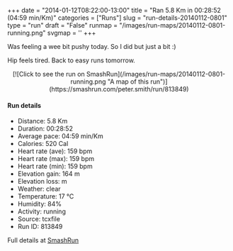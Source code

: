 +++
date = "2014-01-12T08:22:00-13:00"
title = "Ran 5.8 Km in 00:28:52 (04:59 min/Km)"
categories = ["Runs"]
slug = "run-details-20140112-0801"
type = "run"
draft = "False"
runmap = "/images/run-maps/20140112-0801-running.png"
svgmap = '<polyline points="94 48, 99 38, 100 32, 88 30, 67 36, 38 60, 36 60, 31 63, 18 67, 7 70, 1 66, 0 63, 19 51, 25 47, 32 43, 31 42, 34 42, 49 32, 53 32, 65 38, 67 36, 88 30, 100 32, 98 38">'
+++

Was feeling a wee bit pushy today. So I did but just a bit :)

Hip feels tired. Back to easy runs tomorrow. 

<!--more-->

<center>
[![Click to see the run on SmashRun](/images/run-maps/20140112-0801-running.png "A map of this run")](https://smashrun.com/peter.smith/run/813849)
</center>

#### Run details

* Distance: 5.8 Km
* Duration: 00:28:52
* Average pace: 04:59 min/Km
* Calories: 520 Cal
* Heart rate (ave): 159 bpm
* Heart rate (max): 159 bpm
* Heart rate (min): 159 bpm
* Elevation gain: 164 m
* Elevation loss:  m
* Weather: clear
* Temperature: 17 &deg;C
* Humidity: 84%
* Activity: running
* Source: tcxfile
* Run ID: 813849

Full details at [SmashRun](https://smashrun.com/peter.smith/run/813849)